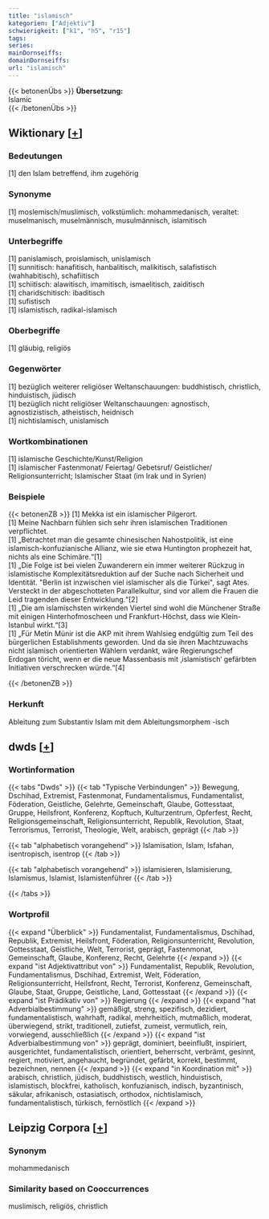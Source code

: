 ```yaml
---
title: "islamisch"
kategorien: ["Adjektiv"]
schwierigkeit: ["k1", "h5", "r15"]
tags:
series:
mainDornseiffs:
domainDornseiffs:
url: "islamisch"
---
```


{{< betonenÜbs >}}
**Übersetzung:**  
Islamic  
{{< /betonenÜbs >}}

## Wiktionary [[+](https://de.wiktionary.org/wiki/islamisch)]

### Bedeutungen
[1] den Islam betreffend, ihm zugehörig  

### Synonyme
[1] moslemisch/muslimisch, volkstümlich: mohammedanisch, veraltet: muselmanisch, muselmännisch, musulmännisch, islamitisch  

### Unterbegriffe
[1] panislamisch, proislamisch, unislamisch  
[1] sunnitisch: hanafitisch, hanbalitisch, malikitisch, salafistisch (wahhabitisch), schafiitisch  
[1] schiitisch: alawitisch, imamitisch, ismaelitisch, zaiditisch  
[1] charidschitisch: ibaditisch  
[1] sufistisch  
[1] islamistisch, radikal-islamisch  

### Oberbegriffe
[1] gläubig, religiös  

### Gegenwörter
[1] bezüglich weiterer religiöser Weltanschauungen: buddhistisch, christlich, hinduistisch, jüdisch  
[1] bezüglich nicht religiöser Weltanschauungen: agnostisch, agnostizistisch, atheistisch, heidnisch  
[1] nichtislamisch, unislamisch  

### Wortkombinationen
[1] islamische Geschichte/Kunst/Religion  
[1] islamischer Fastenmonat/ Feiertag/ Gebetsruf/ Geistlicher/ Religionsunterricht; Islamischer Staat (im Irak und in Syrien)  

### Beispiele
{{< betonenZB >}}
[1] Mekka ist ein islamischer Pilgerort.  
[1] Meine Nachbarn fühlen sich sehr ihren islamischen Traditionen verpflichtet.  
[1] „Betrachtet man die gesamte chinesischen Nahostpolitik, ist eine islamisch-konfuzianische Allianz, wie sie etwa Huntington prophezeit hat, nichts als eine Schimäre.“[1]  
[1] „Die Folge ist bei vielen Zuwanderern ein immer weiterer Rückzug in islamistische Komplexitätsreduktion auf der Suche nach Sicherheit und Identität. "Berlin ist inzwischen viel islamischer als die Türkei", sagt Ates. Versteckt in der abgeschotteten Parallelkultur, sind vor allem die Frauen die Leid tragenden dieser Entwicklung.“[2]  
[1] „Die am islamischsten wirkenden Viertel sind wohl die Münchener Straße mit einigen Hinterhofmoscheen und Frankfurt-Höchst, dass wie Klein-Istanbul wirkt.“[3]  
[1] „Für Metin Münir ist die AKP mit ihrem Wahlsieg endgültig zum Teil des bürgerlichen Establishments geworden. Und da sie ihren Machtzuwachs nicht islamisch orientierten Wählern verdankt, wäre Regierungschef Erdogan töricht, wenn er die neue Massenbasis mit ‚islamistisch‘ gefärbten Initiativen verschrecken würde.“[4]  

{{< /betonenZB >}}
### Herkunft
Ableitung zum Substantiv Islam mit dem Ableitungsmorphem -isch  



## dwds [[+](https://www.dwds.de/wb/islamisch)]

### Wortinformation
{{< tabs "Dwds" >}}
{{< tab "Typische Verbindungen" >}}
Bewegung, Dschihad, Extremist, Fastenmonat, Fundamentalismus, Fundamentalist, Föderation, Geistliche, Gelehrte, Gemeinschaft, Glaube, Gottesstaat, Gruppe, Heilsfront, Konferenz, Kopftuch, Kulturzentrum, Opferfest, Recht, Religionsgemeinschaft, Religionsunterricht, Republik, Revolution, Staat, Terrorismus, Terrorist, Theologie, Welt, arabisch, geprägt
{{< /tab >}}

{{< tab "alphabetisch vorangehend" >}}
Islamisation, Islam, Isfahan, isentropisch, isentrop
{{< /tab >}}

{{< tab "alphabetisch vorangehend" >}}
islamisieren, Islamisierung, Islamismus, Islamist, Islamistenführer
{{< /tab >}}

{{< /tabs >}}

### Wortprofil
{{< expand "Überblick" >}} Fundamentalist, Fundamentalismus, Dschihad, Republik, Extremist, Heilsfront, Föderation, Religionsunterricht, Revolution, Gottesstaat, Geistliche, Welt, Terrorist, geprägt, Fastenmonat, Gemeinschaft, Glaube, Konferenz, Recht, Gelehrte {{< /expand >}}
{{< expand "ist Adjektivattribut von" >}} Fundamentalist, Republik, Revolution, Fundamentalismus, Dschihad, Extremist, Welt, Föderation, Religionsunterricht, Heilsfront, Recht, Terrorist, Konferenz, Gemeinschaft, Glaube, Staat, Gruppe, Geistliche, Land, Gottesstaat {{< /expand >}}
{{< expand "ist Prädikativ von" >}} Regierung {{< /expand >}}
{{< expand "hat Adverbialbestimmung" >}} gemäßigt, streng, spezifisch, dezidiert, fundamentalistisch, wahrhaft, radikal, mehrheitlich, mutmaßlich, moderat, überwiegend, strikt, traditionell, zutiefst, zumeist, vermutlich, rein, vorwiegend, ausschließlich {{< /expand >}}
{{< expand "ist Adverbialbestimmung von" >}} geprägt, dominiert, beeinflußt, inspiriert, ausgerichtet, fundamentalistisch, orientiert, beherrscht, verbrämt, gesinnt, regiert, motiviert, angehaucht, begründet, gefärbt, korrekt, bestimmt, bezeichnen, nennen {{< /expand >}}
{{< expand "in Koordination mit" >}} arabisch, christlich, jüdisch, buddhistisch, westlich, hinduistisch, islamistisch, blockfrei, katholisch, konfuzianisch, indisch, byzantinisch, säkular, afrikanisch, ostasiatisch, orthodox, nichtislamisch, fundamentalistisch, türkisch, fernöstlich {{< /expand >}}

## Leipzig Corpora [[+](https://corpora.uni-leipzig.de/en/res?word=islamisch&corpusId=deu_newscrawl-public_2018)]


### Synonym
mohammedanisch


### Similarity based on Cooccurrences
muslimisch, religiös, christlich

